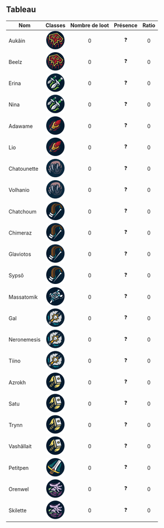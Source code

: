 ## Tableau

| Nom                      |                                           Classes                                         | Nombre de loot | Présence | Ratio |
|--------------------------|:-----------------------------------------------------------------------------------------:|:--------------:|:--------:|:-----:|
| Aukâin                   |    <img title="chaman" alt="Alt text" src="/classes/shaman.png" width=50 height=50 >      |        0       |    ❓    |   0   |
| Beelz                    |    <img title="chaman" alt="Alt text" src="/classes/shaman.png" width=50 height=50 >      |        0       |    ❓    |   0   |
| Erina                    |    <img title="voleur" alt="Alt text" src="/classes/rogue.png" width=50 height=50 >       |        0       |    ❓    |   0   |
| Nina                     |    <img title="voleur" alt="Alt text" src="/classes/rogue.png" width=50 height=50 >       |        0       |    ❓    |   0   |
| Adawame                  |    <img title="mage" alt="Alt text" src="/classes/mage.png" width=50 height=50 >          |        0       |    ❓    |   0   |
| Lio                      |    <img title="mage" alt="Alt text" src="/classes/mage.png" width=50 height=50 >          |        0       |    ❓    |   0   |
| Chatounette              |    <img title="druide" alt="Alt text" src="/classes/druide.png" width=50 height=50 >      |        0       |    ❓    |   0   |
| Volhanio                 |    <img title="druide" alt="Alt text" src="/classes/druide.png" width=50 height=50 >      |        0       |    ❓    |   0   |
| Chatchoum                |    <img title="hunter" alt="Alt text" src="/classes/hunter.png" width=50 height=50 >      |        0       |    ❓    |   0   |
| Chimeraz                 |    <img title="hunter" alt="Alt text" src="/classes/hunter.png" width=50 height=50 >      |        0       |    ❓    |   0   |
| Glaviotos                |    <img title="hunter" alt="Alt text" src="/classes/hunter.png" width=50 height=50 >      |        0       |    ❓    |   0   |
| Sypsô                    |    <img title="hunter" alt="Alt text" src="/classes/hunter.png" width=50 height=50 >      |        0       |    ❓    |   0   |
| Massatomik               |    <img title="Prêtre" alt="Alt text" src="/classes/priest.png" width=50 height=50 >      |        0       |    ❓    |   0   |
| Gal                      |    <img title="DK" alt="Alt text" src="/classes/dk.png" width=50 height=50 >              |        0       |    ❓    |   0   |
| Neronemesis              |    <img title="DK" alt="Alt text" src="/classes/dk.png" width=50 height=50 >              |        0       |    ❓    |   0   |
| Tiino                    |    <img title="DK" alt="Alt text" src="/classes/dk.png" width=50 height=50 >              |        0       |    ❓    |   0   |
| Azrokh                   |    <img title="Paladin" alt="Alt text" src="/classes/paladin.png" width=50 height=50 >    |        0       |    ❓    |   0   |
| Satu                     |    <img title="Paladin" alt="Alt text" src="/classes/paladin.png" width=50 height=50 >    |        0       |    ❓    |   0   |
| Trynn                    |    <img title="Paladin" alt="Alt text" src="/classes/paladin.png" width=50 height=50 >    |        0       |    ❓    |   0   |
| Vashâllait               |    <img title="Paladin" alt="Alt text" src="/classes/paladin.png" width=50 height=50 >    |        0       |    ❓    |   0   |
| Petitpen                 |    <img title="war" alt="Alt text" src="/classes/war.png" width=50 height=50 >            |        0       |    ❓    |   0   |
| Orenwel                  |    <img title="demoniste" alt="Alt text" src="/classes/demoniste.png" width=50 height=50 >|        0       |    ❓    |   0   |
| Skilette                 |    <img title="demoniste" alt="Alt text" src="/classes/demoniste.png" width=50 height=50 >|        0       |    ❓    |   0   |